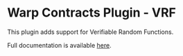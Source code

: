 # Warp Contracts Plugin - VRF

This plugin adds support for Verifiable Random Functions.

Full documentation is available [here](https://docs.warp.cc/docs/sdk/advanced/plugins/vrf).
